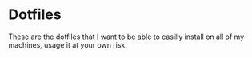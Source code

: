# Dotfiles

These are the dotfiles that I want to be able to easilly install on all of my machines, usage it at your own risk.
